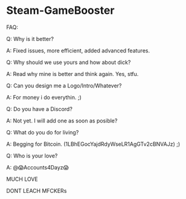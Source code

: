 # Steam-GameBooster


FAQ:

Q: Why is it better?

A: Fixed issues, more efficient, added advanced features.


Q: Why should we use yours and how about dick?

A: Read why mine is better and think again. Yes, stfu.


Q: Can you design me a Logo/Intro/Whatever?

A: For money i do everythin. ;)


Q: Do you have a Discord?

A: Not yet. I will add one as soon as posible?


Q: What do you do for living?

A: Begging for Bitcoin. (1LBhEGocYajdRdyWseLR1AgGTv2cBNVAJz) ;)


Q: Who is your love?

A: @😱Accounts4Dayz😱


MUCH LOVE

DONT LEACH MFCKERs
